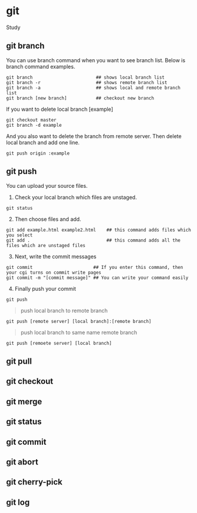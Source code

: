 # git
Study

## git branch
You can use branch command when you want to see branch list. Below is branch command examples.

<pre><code>git branch                        ## shows local branch list
git branch -r                     ## shows remote branch list
git branch -a                     ## shows local and remote branch list 
git branch [new branch]           ## checkout new branch
</code></pre> 

If you want to delete local branch [example]
<pre><code>git checkout master
git branch -d example
</code></pre> 

And you also want to delete the branch from remote server.
Then delete local branch and add one line.
<pre><code>git push origin :example
</code></pre> 

## git push
You can upload your source files. 
1. Check your local branch which files are unstaged.
<pre><code>git status</code></pre> 
2. Then choose files and add.
<pre><code>git add example.html example2.html    ## this command adds files which you select
git add .                             ## this command adds all the files which are unstaged files
</code></pre>
3. Next, write the commit messages
<pre><code>git commit                       ## If you enter this command, then your cgi turns on commit write pages
git commit -m "[commit message]" ## You can write your command easily</code></pre>
4. Finally push your commit
<pre><code>git push</code></pre>

> push local branch to remote branch
<pre><code>git push [remote server] [local branch]:[remote branch]</code></pre>

> push local branch to same name remote branch
<pre><code>git push [remoete server] [local branch]</code></pre>

## git pull

## git checkout

## git merge

## git status

## git commit

## git abort

## git cherry-pick

## git log
